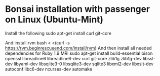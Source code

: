 # Bonsai installation with passenger on Linux (Ubuntu-Mint)

Install the following 
    sudo apt-get install curl git-core

And install rvm
    bash < <(curl -s https://rvm.beginrescueend.com/install/rvm)
And then install all needed dependencies for Ruby 1.9 MRI
    sudo apt-get install build-essential bison openssl libreadline6 libreadline6-dev curl git-core zlib1g zlib1g-dev libssl-dev libyaml-dev libsqlite3-0 libsqlite3-dev sqlite3 libxml2-dev libxslt-dev autoconf libc6-dev ncurses-dev automake
